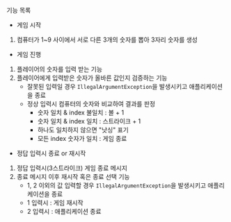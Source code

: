 기능 목록
- 게임 시작
1. 컴퓨터가 1~9 사이에서 서로 다른 3개의 숫자를 뽑아 3자리 숫자를 생성

- 게임 진행
1. 플레이어의 숫자를 입력 받는 기능
2. 플레이어에게 입력받은 숫자가 올바른 값인지 검증하는 기능 
   - 잘못된 입력일 경우 `IllegalArgumentException`을 발생시키고 애플리케이션을 종료
   - 정상 입력시 컴퓨터의 숫자와 비교하여 결과를 판정
     - 숫자 일치 & index 불일치 : 볼 + 1
     - 숫자 일치 & index 일치 : 스트라이크 + 1
     - 하나도 일치하지 않으면 "낫싱" 표기
     - 모든 index 숫자가 일치 : 게임 종료

- 정답 입력시 종료 or 재시작
1. 정답 입력시(3스트라이크) 게임 종료 메시지
2. 종료 메시지 이후 재시작 혹은 종료 선택 기능
   - 1, 2 이외의 값 입력할 경우 `IllegalArgumentException`을 발생시키고 애플리케이션을 종료
   - 1 입력시 : 게임 재시작
   - 2 입력시 : 애플리케이션 종료 